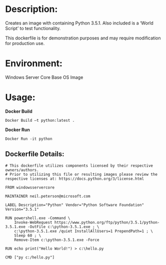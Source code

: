 # Description:

Creates an image with containing Python 3.5.1. Also included is a ‘World Script’ to test functionality.

This dockerfile is for demonstration purposes and may require modification for production use. 

# Environment:

Windows Server Core Base OS Image

# Usage:

**Docker Build**

```
Docker Build –t python:latest .
```

**Docker Run** 

```
Docker Run -it python
```

## Dockerfile Details:
```
# This dockerfile utilizes components licensed by their respective owners/authors.
# Prior to utilizing this file or resulting images please review the respective licenses at: https://docs.python.org/3/license.html

FROM windowsservercore

MAINTAINER neil.peterson@microsoft.com

LABEL Description="Python" Vendor="Python Software Foundation" Version="3.5.1"

RUN powershell.exe -Command \
 	Invoke-WebRequest https://www.python.org/ftp/python/3.5.1/python-3.5.1.exe -OutFile c:\python-3.5.1.exe ; \
	c:\python-3.5.1.exe /quiet InstallAllUsers=1 PrependPath=1 ; \
	Sleep 60 ; \
	Remove-Item c:\python-3.5.1.exe -Force

RUN echo print("Hello World!") > c:\hello.py

CMD ["py c:/hello.py"]
	
	
```


